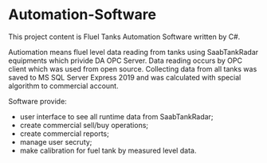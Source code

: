 # Automation-Software

This project content is Fluel Tanks Automation Software written by C#.

Autiomation means fluel level data reading from tanks using SaabTankRadar equipments which privide DA OPC Server.
Data reading occurs by OPC client which was used from open source.
Collecting data from all tanks was saved to MS SQL Server Express 2019 and was calculated with special algorithm to commercial account.

Software provide:
- user interface to see all runtime data from SaabTankRadar;
- create commercial sell/buy operations;
- create commercial reports;
- manage user secruty;
- make calibration for fuel tank by measured level data.


